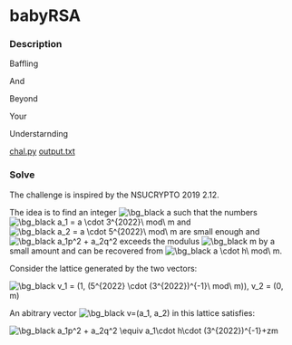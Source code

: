 # babyRSA

### Description

Baffling

And

Beyond

Your

Understarnding

[chal.py](chal.py)
[output.txt](output.txt)

### Solve

The challenge is inspired by the NSUCRYPTO 2019 2.12.

The idea is to find an integer <img src="https://latex.codecogs.com/png.image?\dpi{110}&space;\bg_black&space;a" title="\bg_black a" /> such that the numbers <img src="https://latex.codecogs.com/png.image?\dpi{110}&space;\bg_black&space;a_1&space;=&space;a&space;\cdot&space;3^{2022}\&space;mod\&space;m" title="\bg_black a_1 = a \cdot 3^{2022}\ mod\ m" /> and <img src="https://latex.codecogs.com/png.image?\dpi{110}&space;\bg_black&space;a_2&space;=&space;a&space;\cdot&space;5^{2022}\&space;mod\&space;m" title="\bg_black a_2 = a \cdot 5^{2022}\ mod\ m" /> are small enough and <img src="https://latex.codecogs.com/png.image?\dpi{110}&space;\bg_black&space;a_1p^2&space;&plus;&space;a_2q^2" title="\bg_black a_1p^2 + a_2q^2" /> exceeds the modulus <img src="https://latex.codecogs.com/png.image?\dpi{110}&space;\bg_black&space;m" title="\bg_black m" /> by a small amount and can be recovered from <img src="https://latex.codecogs.com/png.image?\dpi{110}&space;\bg_black&space;a&space;\cdot&space;h\&space;mod\&space;m" title="\bg_black a \cdot h\ mod\ m" />.

Consider the lattice generated by the two vectors:

<img src="https://latex.codecogs.com/png.image?\dpi{110}&space;\bg_black&space;v_1&space;=&space;(1,&space;(5^{2022}&space;\cdot&space;(3^{2022})^{-1}\&space;mod\&space;m)),&space;v_2&space;=&space;(0,&space;m)" title="\bg_black v_1 = (1, (5^{2022} \cdot (3^{2022})^{-1}\ mod\ m)), v_2 = (0, m)" />

An abitrary vector <img src="https://latex.codecogs.com/png.image?\dpi{110}&space;\bg_black&space;v=(a_1,&space;a_2)" title="\bg_black v=(a_1, a_2)" /> in this lattice satisfies:

<img src="https://latex.codecogs.com/png.image?\dpi{110}&space;\bg_black&space;a_1p^2&space;&plus;&space;a_2q^2&space;\equiv&space;a_1\cdot&space;h\cdot&space;(3^{2022})^{-1}\&space;mod\&space;m" title="\bg_black a_1p^2 + a_2q^2 \equiv a_1\cdot h\cdot (3^{2022})^{-1}+zm" />
